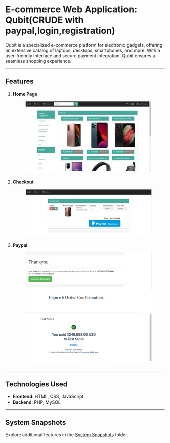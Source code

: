 # E-commerce Web Application: Qubit(CRUDE with paypal,login,registration)

Qubit is a specialized e-commerce platform for electronic gadgets, offering an extensive catalog of laptops, desktops, smartphones, and more. With a user-friendly interface and secure payment integration, Qubit ensures a seamless shopping experience.

---

## Features

1. **Home Page**  
   <p align="center">
      <img src="./screenshots/1.png" alt="Main page" width="400">
   </p>
   

2. **Checkout**  
   <p align="center">
      <img src="./screenshots/2.png" alt="Cart" width="400">
   </p>
  

3. **Paypal**  
   <p align="center">
      <img src="./screenshots/3.png" alt="Paypal" width="400">
   </p>

---

## Technologies Used
- **Frontend**: HTML, CSS, JavaScript  
- **Backend**: PHP, MySQL  




---

## System Snapshots
Explore additional features in the [System Snapshots](./screenshots) folder.
